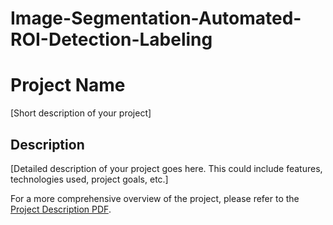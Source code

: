 # Image-Segmentation-Automated-ROI-Detection-Labeling

# Project Name

[Short description of your project]

## Description

[Detailed description of your project goes here. This could include features, technologies used, project goals, etc.]

For a more comprehensive overview of the project, please refer to the [Project Description PDF](Report.pdf).
